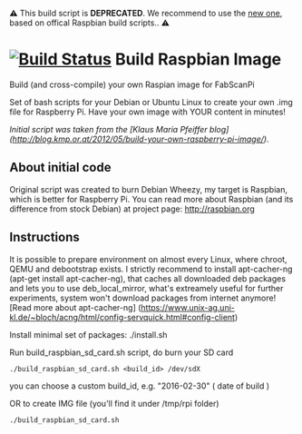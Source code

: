 
:warning: This build script is **DEPRECATED**. We recommend to use the [new one](https://github.com/mariolukas/FabScanPi-gen), based on offical Raspbian build scripts.. :warning:

[![Build Status](https://travis-ci.org/mariolukas/FabScanPi-Build-Raspbian.svg?branch=master)](https://travis-ci.org/mariolukas/FabScanPi-Build-Raspbian)
Build Raspbian Image
=========================================================

Build (and cross-compile) your own Raspian image for FabScanPi

Set of bash scripts for your Debian or Ubuntu Linux to create your own .img file for Raspberry Pi.
Have your own image with YOUR content in minutes!

*Initial script was taken from the [Klaus Maria Pfeiffer blog] (http://blog.kmp.or.at/2012/05/build-your-own-raspberry-pi-image/).*

About initial code
---------------------------------------------------------

Original script was created to burn Debian Wheezy, my target is Raspbian, which is better for Raspberry Pi. You can read more about Raspbian (and its difference from stock Debian) at project page: http://raspbian.org


Instructions
---------------------------------------------------------

It is possible to prepare environment on almost every Linux, where chroot, QEMU and debootstrap exists.
I strictly recommend to install apt-cacher-ng (apt-get install apt-cacher-ng), that caches all downloaded deb packages and lets you to use deb_local_mirror, what's extreamely useful for further experiments, system won't download packages from internet anymore! [Read more about apt-cacher-ng] (https://www.unix-ag.uni-kl.de/~bloch/acng/html/config-servquick.html#config-client)

Install minimal set of packages:
./install.sh

Run build_raspbian_sd_card.sh script, do burn your SD card

	./build_raspbian_sd_card.sh <build_id> /dev/sdX

you can choose a custom build_id, e.g. "2016-02-30" ( date of build )

OR to create IMG file (you'll find it under /tmp/rpi folder)

	./build_raspbian_sd_card.sh
